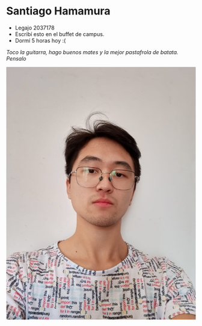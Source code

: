 # Santiago Hamamura
- Legajo 2037178
- Escribí esto en el buffet de campus.
- Dormí 5 horas hoy :(

_Toco la guitarra, hago buenos mates y la mejor pastafrola de batata. Pensalo_

![Ups! no hay foto](centrada.jpg)
